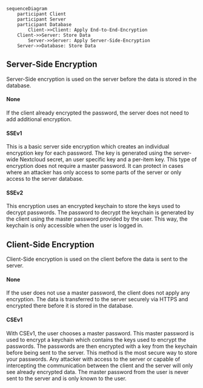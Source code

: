 ```mermaid
sequenceDiagram
    participant Client
    participant Server
    participant Database
        Client->>Client: Apply End-to-End-Encryption
    Client->>Server: Store Data
        Server->>Server: Apply Server-Side-Encryption
    Server->>Database: Store Data
```

## Server-Side Encryption
Server-Side encryption is used on the server before the data is stored in the database.

#### None
If the client already encrypted the password, the server does not need to add additional encryption.

#### SSEv1
This is a basic server side encryption which creates an individual encryption key for each password.
The key is generated using the server-wide Nextcloud secret, an user specific key and a per-item key.
This type of encryption does not require a master password.
It can protect in cases where an attacker has only access to some parts of the server or only access to the server database.

#### SSEv2
This encryption uses an encrypted keychain to store the keys used to decrypt passwords.
The password to decrypt the keychain is generated by the client using the master password provided by the user.
This way, the keychain is only accessible when the user is logged in.

## Client-Side Encryption
Client-Side encryption is used on the client before the data is sent to the server.

#### None
If the user does not use a master password, the client does not apply any encryption.
The data is transferred to the server securely via HTTPS and encrypted there before it is stored in the database.

#### CSEv1
With CSEv1, the user chooses a master password.
This master password is used to encrypt a keychain which contains the keys used to encrypt the passwords.
The passwords are then encrypted with a key from the keychain before being sent to the server.
This method is the most secure way to store your passwords.
Any attacker with access to the server or capable of intercepting the communication between the client and the server will only see already encrypted data.
The master password from the user is never sent to the server and is only known to the user.